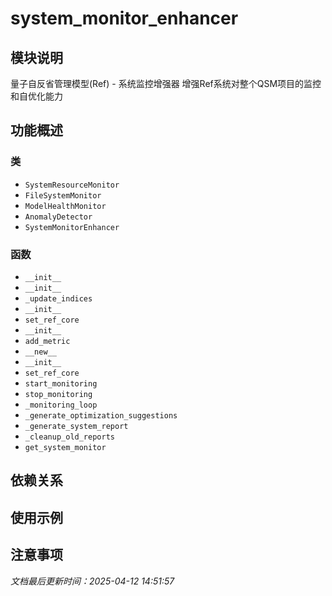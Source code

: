 # system_monitor_enhancer

## 模块说明
量子自反省管理模型(Ref) - 系统监控增强器
增强Ref系统对整个QSM项目的监控和自优化能力

## 功能概述

### 类

- `SystemResourceMonitor`
- `FileSystemMonitor`
- `ModelHealthMonitor`
- `AnomalyDetector`
- `SystemMonitorEnhancer`

### 函数

- `__init__`
- `__init__`
- `_update_indices`
- `__init__`
- `set_ref_core`
- `__init__`
- `add_metric`
- `__new__`
- `__init__`
- `set_ref_core`
- `start_monitoring`
- `stop_monitoring`
- `_monitoring_loop`
- `_generate_optimization_suggestions`
- `_generate_system_report`
- `_cleanup_old_reports`
- `get_system_monitor`

## 依赖关系

## 使用示例

## 注意事项

*文档最后更新时间：2025-04-12 14:51:57*